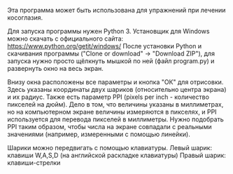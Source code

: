 Эта программа может быть использована для упражнений при лечении косоглазия.

Для запуска программы нужен Python 3. Установщик для Windows можно скачать с официального сайта:  https://www.python.org/getit/windows/
После установки Python и скачивания программы ("Clone or download" -> "Download ZIP"), для запуска нужно просто щёлкнуть мышкой по ней (файл program.py) и развернуть окно на весь экран.

Внизу окна расположены все параметры и кнопка "ОК" для отрисовки. Здесь указаны координаты двух шариков (относительно центра экрана) и их радиус. Также есть параметр PPI (pixels per inch - количество пикселей на дюйм). Дело в том, что величины указаны в миллиметрах, но на компьютерном экране величины измеряются в пикселях, и PPI используется для перевода пикселей в миллиметры. Нужно подобрать PPI таким образом, чтобы числа на экране совпадали с реальными значениями (например, измеренными с помощью линейки).

Шарики можно передвигать с помощью клавиатуры.
Левый шарик: клавиши W,A,S,D (на английской раскладке клавиатуры)
Правый шарик: клавиши-стрелки

